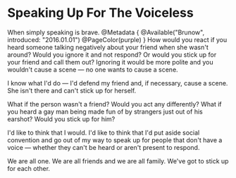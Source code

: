# Speaking Up For The Voiceless
When simply speaking is brave.
@Metadata {
  @Available("Brunow", introduced: "2016.01.01")
  @PageColor(purple)
}
How would you react if you heard someone talking negatively about your friend when she wasn't around? Would you ignore it and not respond? Or would you stick up for your friend and call them out? Ignoring it would be more polite and you wouldn't cause a scene &mdash; no one wants to cause a scene.

I know what I'd do &mdash; I'd defend my friend and, if necessary, cause a scene. She isn't there and can't stick up for herself.

What if the person wasn't a friend? Would you act any differently? What if you heard a gay man being made fun of by strangers just out of his earshot? Would you stick up for him?

I'd like to think that I would. I'd like to think that I'd put aside social convention and go out of my way to speak up for people that don't have a voice &mdash; whether they can't be heard or aren't present to respond.

We are all one. We are all friends and we are all family. We've got to stick up for each other.
